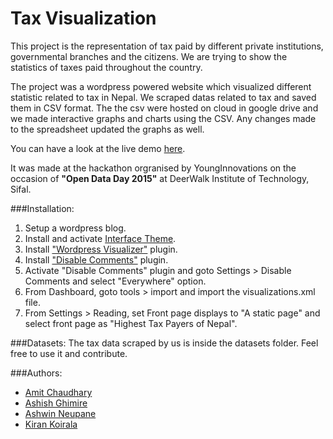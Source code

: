 # Tax Visualization
 This project is the representation of tax paid by different private institutions, governmental branches and the citizens. We are trying to show the statistics of taxes paid throughout the country. 
 
 The project was a wordpress powered website which visualized different statistic related to tax in Nepal. We scraped datas related to tax and saved them in CSV format. The the csv were hosted on cloud in google drive and we made interactive graphs and charts using the CSV. Any changes made to the spreadsheet updated the graphs as well. 

You can have a look at the live demo [here](http://taxv.16mb.com).

It was made at the hackathon orgranised by YoungInnovations on the occasion of **"Open Data Day 2015"** at DeerWalk Institute of Technology, Sifal.

###Installation:

1. Setup a wordpress blog.
2. Install and activate [Interface Theme](https://wordpress.org/themes/interface).
3. Install ["Wordpress Visualizer"](https://wordpress.org/plugins/visualizer/) plugin.
4. Install ["Disable Comments"](https://wordpress.org/plugins/disable-comments/) plugin.
5. Activate "Disable Comments" plugin and goto Settings > Disable Comments and select "Everywhere" option.
6. From Dashboard, goto tools > import and import the visualizations.xml file.
7. From Settings > Reading, set Front page displays to "A static page" and select front page as "Highest Tax Payers of Nepal".

###Datasets:
The tax data scraped by us is inside the datasets folder. Feel free to use it and contribute.

###Authors:
* [Amit Chaudhary](https://github.com/studenton)
* [Ashish Ghimire](https://github.com/deAshish)
* [Ashwin Neupane](https://github.com/Ashwin101)
* [Kiran Koirala](https://github.com/koiralakiran1)
